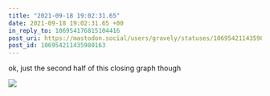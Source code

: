 ```yaml
---
title: "2021-09-18 19:02:31.65"
date: 2021-09-18 19:02:31.65 +00
in_reply_to: 106954176815104416
post_uri: https://mastodon.social/users/gravely/statuses/106954211435980163
post_id: 106954211435980163
---
```

ok, just the second half of this closing graph though


![](/images/106954211373783893.jpg)


